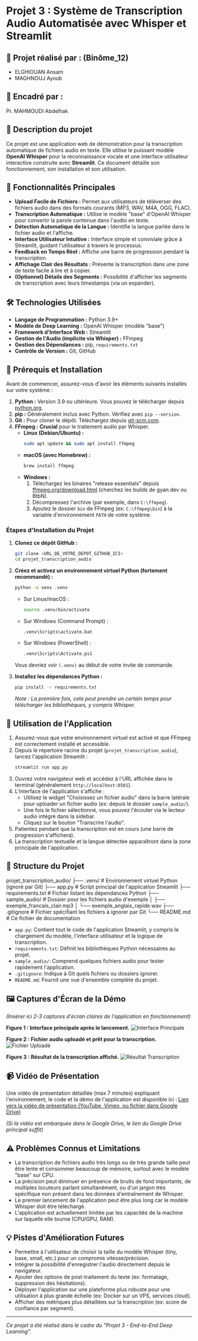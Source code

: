 # Projet 3 : Système de Transcription Audio Automatisée avec Whisper et Streamlit

## 📝 Projet réalisé par : (Binôme_12)
- ELGHIOUAN Ansam
- MAGHNOUJ Ayoub

## 📝 Encadré par :
Pr. MAHMOUDI Abdelhak

## 🔹 Description du projet
Ce projet est une application web de démonstration pour la transcription automatique de fichiers audio en texte. Elle utilise le puissant modèle **OpenAI Whisper** pour la reconnaissance vocale et une interface utilisateur interactive construite avec **Streamlit**. Ce document détaille son fonctionnement, son installation et son utilisation.

## 🌟 Fonctionnalités Principales

-   **Upload Facile de Fichiers :** Permet aux utilisateurs de téléverser des fichiers audio dans des formats courants (MP3, WAV, M4A, OGG, FLAC).
-   **Transcription Automatique :** Utilise le modèle "base" d'OpenAI Whisper pour convertir la parole contenue dans l'audio en texte.
-   **Détection Automatique de la Langue :** Identifie la langue parlée dans le fichier audio et l'affiche.
-   **Interface Utilisateur Intuitive :** Interface simple et conviviale grâce à Streamlit, guidant l'utilisateur à travers le processus.
-   **Feedback en Temps Réel :** Affiche une barre de progression pendant la transcription.
-   **Affichage Clair des Résultats :** Présente la transcription dans une zone de texte facile à lire et à copier.
-   **(Optionnel) Détails des Segments :** Possibilité d'afficher les segments de transcription avec leurs timestamps (via un expander).

## 🛠️ Technologies Utilisées

-   **Langage de Programmation :** Python 3.9+
-   **Modèle de Deep Learning :** OpenAI Whisper (modèle "base")
-   **Framework d'Interface Web :** Streamlit
-   **Gestion de l'Audio (implicite via Whisper) :** FFmpeg
-   **Gestion des Dépendances :** pip, `requirements.txt`
-   **Contrôle de Version :** Git, GitHub

## 🚀 Prérequis et Installation

Avant de commencer, assurez-vous d'avoir les éléments suivants installés sur votre système :

1.  **Python :** Version 3.9 ou ultérieure. Vous pouvez le télécharger depuis [python.org](https://www.python.org/).
2.  **pip :** Généralement inclus avec Python. Vérifiez avec `pip --version`.
3.  **Git :** Pour cloner le dépôt. Téléchargez depuis [git-scm.com](https://git-scm.com/).
4.  **FFmpeg :** **Crucial** pour le traitement audio par Whisper.
    -   **Linux (Debian/Ubuntu) :**
        ```bash
        sudo apt update && sudo apt install ffmpeg
        ```
    -   **macOS (avec Homebrew) :**
        ```bash
        brew install ffmpeg
        ```
    -   **Windows :**
        1.  Téléchargez les binaires "release essentials" depuis [ffmpeg.org/download.html](https://ffmpeg.org/download.html) (cherchez les builds de gyan.dev ou BtbN).
        2.  Décompressez l'archive (par exemple, dans `C:\ffmpeg`).
        3.  Ajoutez le dossier `bin` de FFmpeg (ex: `C:\ffmpeg\bin`) à la variable d'environnement `PATH` de votre système.

### Étapes d'Installation du Projet

1.  **Clonez ce dépôt GitHub :**
    ```bash
    git clone <URL_DE_VOTRE_DEPOT_GITHUB_ICI>
    cd projet_transcription_audio
    ```

2.  **Créez et activez un environnement virtuel Python (fortement recommandé) :**
    ```bash
    python -m venv .venv
    ```
    -   Sur Linux/macOS :
        ```bash
        source .venv/bin/activate
        ```
    -   Sur Windows (Command Prompt) :
        ```bash
        .venv\Scripts\activate.bat
        ```
    -   Sur Windows (PowerShell) :
        ```bash
        .venv\Scripts\Activate.ps1
        ```
    Vous devriez voir `(.venv)` au début de votre invite de commande.

3.  **Installez les dépendances Python :**
    ```bash
    pip install -r requirements.txt
    ```
    *Note : La première fois, cela peut prendre un certain temps pour télécharger les bibliothèques, y compris Whisper.*

## 🏃 Utilisation de l'Application

1.  Assurez-vous que votre environnement virtuel est activé et que FFmpeg est correctement installé et accessible.
2.  Depuis le répertoire racine du projet (`projet_transcription_audio`), lancez l'application Streamlit :
    ```bash
    streamlit run app.py
    ```
3.  Ouvrez votre navigateur web et accédez à l'URL affichée dans le terminal (généralement `http://localhost:8501`).
4.  L'interface de l'application s'affiche :
    *   Utilisez le widget "Choisissez un fichier audio" dans la barre latérale pour uploader un fichier audio (ex: depuis le dossier `sample_audio/`).
    *   Une fois le fichier sélectionné, vous pouvez l'écouter via le lecteur audio intégré dans la sidebar.
    *   Cliquez sur le bouton "Transcrire l'audio".
5.  Patientez pendant que la transcription est en cours (une barre de progression s'affichera).
6.  La transcription textuelle et la langue détectée apparaîtront dans la zone principale de l'application.

## 📂 Structure du Projet
projet_transcription_audio/
├── .venv/ # Environnement virtuel Python (ignoré par Git)
├── app.py # Script principal de l'application Streamlit
├── requirements.txt # Fichier listant les dépendances Python
├── sample_audio/ # Dossier pour les fichiers audio d'exemple
│ ├── exemple_francais_clair.mp3
│ └── exemple_anglais_rapide.wav
├── .gitignore # Fichier spécifiant les fichiers à ignorer par Git
└── README.md # Ce fichier de documentation

-   `app.py`: Contient tout le code de l'application Streamlit, y compris le chargement du modèle, l'interface utilisateur et la logique de transcription.
-   `requirements.txt`: Définit les bibliothèques Python nécessaires au projet.
-   `sample_audio/`: Comprend quelques fichiers audio pour tester rapidement l'application.
-   `.gitignore`: Indique à Git quels fichiers ou dossiers ignorer.
-   `README.md`: Fournit une vue d'ensemble complète du projet.

## 🖼️ Captures d'Écran de la Démo

*(Insérer ici 2-3 captures d'écran claires de l'application en fonctionnement)*

**Figure 1 : Interface principale après le lancement.**
![Interface Principale](URL_OU_CHEMIN_VERS_CAPTURE_ECRAN_1.png)

**Figure 2 : Fichier audio uploadé et prêt pour la transcription.**
![Fichier Uploadé](URL_OU_CHEMIN_VERS_CAPTURE_ECRAN_2.png)

**Figure 3 : Résultat de la transcription affiché.**
![Résultat Transcription](URL_OU_CHEMIN_VERS_CAPTURE_ECRAN_3.png)

## 📹 Vidéo de Présentation

Une vidéo de présentation détaillée (max 7 minutes) expliquant l'environnement, le code et la démo de l'application est disponible ici :
[Lien vers la vidéo de présentation (YouTube, Vimeo, ou fichier dans Google Drive)](LIEN_VERS_LA_VIDEO_ICI)

*(Si la vidéo est embarquée dans le Google Drive, le lien du Google Drive principal suffit)*

## ⚠️ Problèmes Connus et Limitations

-   La transcription de fichiers audio très longs ou de très grande taille peut être lente et consommer beaucoup de mémoire, surtout avec le modèle "base" sur CPU.
-   La précision peut diminuer en présence de bruits de fond importants, de multiples locuteurs parlant simultanément, ou d'un jargon très spécifique non présent dans les données d'entraînement de Whisper.
-   Le premier lancement de l'application peut être plus long car le modèle Whisper doit être téléchargé.
-   L'application est actuellement limitée par les capacités de la machine sur laquelle elle tourne (CPU/GPU, RAM).

## 💡 Pistes d'Amélioration Futures

-   Permettre à l'utilisateur de choisir la taille du modèle Whisper (tiny, base, small, etc.) pour un compromis vitesse/précision.
-   Intégrer la possibilité d'enregistrer l'audio directement depuis le navigateur.
-   Ajouter des options de post-traitement du texte (ex: formatage, suppression des hésitations).
-   Déployer l'application sur une plateforme plus robuste pour une utilisation à plus grande échelle (ex: Docker sur un VPS, services cloud).
-   Afficher des métriques plus détaillées sur la transcription (ex: score de confiance par segment).

---
*Ce projet a été réalisé dans le cadre du "Projet 3 - End-to-End Deep Learning".*
